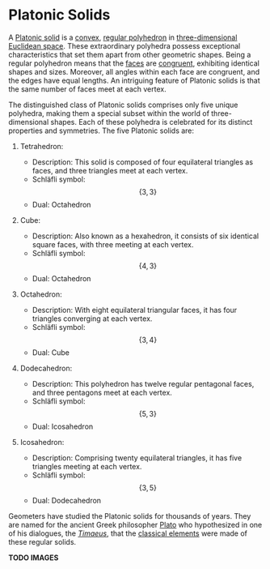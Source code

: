 # Platonic Solids

A [Platonic solid](https://en.wikipedia.org/wiki/Platonic_solid) is a [convex](https://en.wikipedia.org/wiki/Convex_polytope), [regular polyhedron](https://en.wikipedia.org/wiki/Regular_polyhedron) in [three-dimensional Euclidean space](https://en.wikipedia.org/wiki/Three-dimensional_space). These extraordinary polyhedra possess exceptional characteristics that set them apart from other geometric shapes. Being a regular polyhedron means that the [faces](https://en.wikipedia.org/wiki/Face_(geometry)) are [congruent](https://en.wikipedia.org/wiki/Congruence_(geometry)), exhibiting identical shapes and sizes. Moreover, all angles within each face are congruent, and the edges have equal lengths. An intriguing feature of Platonic solids is that the same number of faces meet at each vertex.

The distinguished class of Platonic solids comprises only five unique polyhedra, making them a special subset within the world of three-dimensional shapes. Each of these polyhedra is celebrated for its distinct properties and symmetries. The five Platonic solids are:

1. Tetrahedron:
   - Description: This solid is composed of four equilateral triangles as faces, and three triangles meet at each vertex.
   - Schläfli symbol: $$\{3, 3\}$$
   - Dual: Octahedron

2. Cube:
   - Description: Also known as a hexahedron, it consists of six identical square faces, with three meeting at each vertex.
   - Schläfli symbol: $$\{4, 3\}$$
   - Dual: Octahedron

3. Octahedron:
   - Description: With eight equilateral triangular faces, it has four triangles converging at each vertex.
   - Schläfli symbol: $$\{3, 4\}$$
   - Dual: Cube

4. Dodecahedron:
   - Description: This polyhedron has twelve regular pentagonal faces, and three pentagons meet at each vertex.
   - Schläfli symbol: $$\{5, 3\}$$
   - Dual: Icosahedron

5. Icosahedron:
   - Description: Comprising twenty equilateral triangles, it has five triangles meeting at each vertex.
   - Schläfli symbol: $$\{3, 5\}$$
   - Dual: Dodecahedron

Geometers have studied the Platonic solids for thousands of years. They are named for the ancient Greek philosopher [Plato](https://en.wikipedia.org/wiki/Plato) who hypothesized in one of his dialogues, the [*Timaeus*](https://en.wikipedia.org/wiki/Timaeus_(dialogue)), that the [classical elements](https://en.wikipedia.org/wiki/Classical_element) were made of these regular solids.

**TODO IMAGES**
